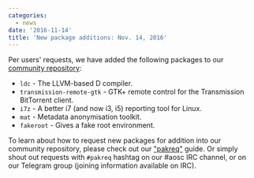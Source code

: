 ```yaml
---
categories:
  - news
date: '2016-11-14'
title: 'New package additions: Nov. 14, 2016'
---
```



Per users' requests, we have added the following packages to our [community repository](https://repo.aosc.io/):

- `ldc` - The LLVM-based D compiler.
- `transmission-remote-gtk` - GTK+ remote control for the Transmission BitTorrent client.
- `i7z` - A better i7 (and now i3, i5) reporting tool for Linux.
- `mat` - Metadata anonymisation toolkit.
- `fakeroot` - Gives a fake root environment.

To learn about how to request new packages for addition into our community repository, please check out our ["pakreq"](https://github.com/AOSC-Dev/aosc-os-abbs/blob/staging/CONTRIBUTING.md#hey-i-need-a-new-package) guide. Or simply shout out requests with `#pakreq` hashtag on our #aosc IRC channel, or on our Telegram group (joining information available on IRC).